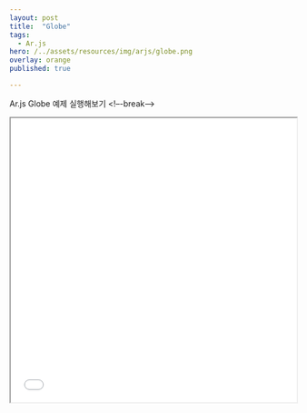 ```yaml
---
layout: post
title:  "Globe"
tags:
  - Ar.js
hero: /../assets/resources/img/arjs/globe.png
overlay: orange
published: true

---
```

Ar.js Globe 예제 실행해보기
<!–-break-–>
                                                                         
<iframe width="100%" height="500px;" src="/../assets/resources/html/arjs/globe.html"></iframe>
